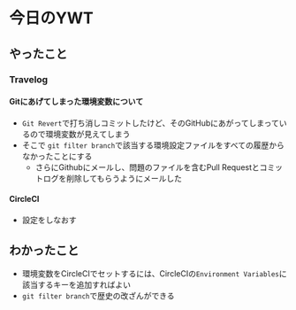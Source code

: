 # 今日のYWT

## やったこと

### Travelog

#### Gitにあげてしまった環境変数について

- `Git Revert`で打ち消しコミットしたけど、そのGitHubにあがってしまっているので環境変数が見えてしまう
- そこで `git filter branch`で該当する環境設定ファイルをすべての履歴からなかったことにする
  - さらにGithubにメールし、問題のファイルを含むPull Requestとコミットログを削除してもらうようにメールした

#### CircleCI

- 設定をしなおす

## わかったこと

- 環境変数をCircleCIでセットするには、CircleCIの`Environment Variables`に該当するキーを追加すればよい
- `git filter branch`で歴史の改ざんができる
